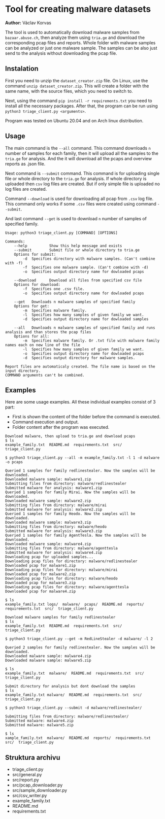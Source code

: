 # Tool for creating malware datasets

**Author:** Václav Korvas

The tool is used to automatically download malware samples from `bazaar.abuse.ch`, then analyze them using `tria.ge` and download the corresponding pcap files and reports. Whole folder with malware samples can be analyzed or just one malware sample. The samples can be also just send to the analysis without downloading the pcap file.

## Instalation
First you need to unzip the `dataset_creator.zip` file. On Linux, use the command `unzip dataset_creator.zip`. This will create a folder with the same name, with the source files, which you need to switch to. 

Next, using the command `pip install -r requirements.txt` you need to install all the necessary packages. After that, the program can be run using `python3 triage_client.py <arguments>`.

Program was tested on Ubuntu 20.04 and on Arch linux distribution.

## Usage
The main command is the `--all` command. This command downloads `n` number of samples for each family, then it will upload all the samples to the `tria.ge` for analysis.
And the it will download all the pcaps and overview reports as .json file.

Next command is `--submit` command. This command is for uploading single file or whole directory to the `tria.ge` for analysis. If whole directory is uploaded then `csv` log files are created. But if only simple file is uploaded no log files are created.

Command `--download` is used for downloading all pcap from `.csv` log file. This command only works if some `.csv` files were created using command `--submit`.

And last command `--get` is used to download `n` number of samples of specified family. 

```
Usage: python3 triage_client.py [COMMAND] [OPTIONS]

Commands:
    --help          Show this help message and exists 
    --submit	    Submit file or whole directory to tria.ge
    Options for submit:
        -d	Specifies directory with malware samples. (Can't combine with -f)
        -f	Specifies one malware sample. (Can't combine with -d)
        -o	Specifies output directory name for dowloaded pcaps

    --download	    Download all files from specified csv file 
    Options for download:
        -f	Specifies one .csv file.
        -o	Specifies output directory name for dowloaded pcaps

    --get	Downloads n malware samples of specified family
    Options for get:
        -m	Specifies malware family.
        -l	Specifies how many samples of given family we want.
        -d	Specifies output directory name for dowloaded samples

    --all	Downloads n malware samples of specified family and runs analysis and than stores the pcap files
    Options for all:
        -m	Specifies malware family. Or .txt file with malware family names each on new line of the file
        -l	Specifies how many samples of given family we want.
        -o	Specifies output directory name for dowloaded pcaps
        -d	Specifies output directory for malware samples.

Report files are automaticaly created. The file name is based on the input directory.
COMMAND arguments can't be combined.

```
## Examples
Here are some usage examples.
All these individual examples consist of 3 part:
* First is shown the content of the folder before the command is executed.
* Command execution and output.
* Folder content after the program was executed.
```
Download malware, then upload to tria.ge and download pcaps
$ ls
example_family.txt  README.md  requirements.txt  src/  triage_client.py

$ python3 triage_client.py --all -m example_family.txt -l 1 -d malware -o pcaps

Queried 1 samples for family redlinestealer. Now the samples will be downloaded.
Downloaded malware sample: malware1.zip
Submitting files from directory: malware/redlinestealer
Submitted malware for analysis: malware1.zip
Queried 1 samples for family Mirai. Now the samples will be downloaded.
Downloaded malware sample: malware2.zip
Submitting files from directory: malware/mirai
Submitted malware for analysis: malware2.zip
Queried 1 samples for family Heodo. Now the samples will be downloaded.
Downloaded malware sample: malware3.zip
Submitting files from directory: malware/heodo
Submitted malware for analysis: malware3.zip
Queried 1 samples for family AgentTesla. Now the samples will be downloaded.
Downloaded malware sample: malware4.zip
Submitting files from directory: malware/agenttesla
Submitted malware for analysis: malware4.zip
Downloading pcap for uploaded samples...
Downloading pcap files for directory: malware/redlinestealer
Downloaded pcap for malware1.zip
Downloading pcap files for directory: malware/mirai
Downloaded pcap for malware2.zip
Downloading pcap files for directory: malware/heodo
Downloaded pcap for malware3.zip
Downloading pcap files for directory: malware/agenttesla
Downloaded pcap for malware4.zip

$ ls
example_family.txt logs/  malware/  pcaps/  README.md  reports/  requirements.txt  src/  triage_client.py
```
```
Download malware samples for family redlinestealer
$ ls 
example_family.txt  README.md  requirements.txt  src/  triage_client.py

$ python3 triage_client.py --get -m RedLineStealer -d malware/ -l 2

Queried 2 samples for family redlinestealer. Now the samples will be downloaded.
Downloaded malware sample: malware4.zip
Downloaded malware sample: malware5.zip

$ ls
example_family.txt  malware/  README.md  requirements.txt  src/  triage_client.py
```
```
Submit directory for analysis but dont download the samples
$ ls 
example_family.txt malware/  README.md  requirements.txt  src/  triage_client.py

$ python3 triage_client.py --submit -d malware/redlinestealer/

Submitting files from directory: malware/redlinestealer/
Submitted malware: malware4.zip
Submitted malware: malware5.zip

$ ls
xample_family.txt  malware/  README.md  reports/  requirements.txt  src/  triage_client.py

```
## Struktura archivu
* triage_client.py
* src/general.py
* src/report.py
* src/pcap_downloader.py
* src/sample_downloader.py
* src/csv_writer.py
* example_family.txt
* README.md 
* requirements.txt
